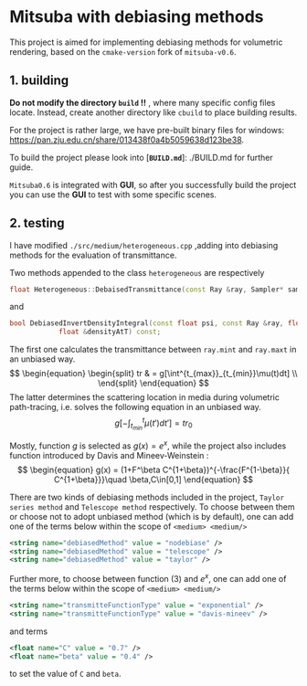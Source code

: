 # Mitsuba with debiasing methods

This project is aimed for implementing debiasing methods for volumetric rendering, based on the `cmake-version` fork of `mitsuba-v0.6`.

## 1. building

**Do not modify the directory `build` !!**  , where many specific config files locate. Instead, create another directory like `cbuild` to place building results. 

For the project is rather large, we have pre-built binary files for windows:
https://pan.zju.edu.cn/share/013438f0a4b5059638d123be38. 

To build the project please look into 
[**`BUILD.md`**]: ./BUILD.md  for further guide.

`Mitsuba0.6` is integrated with **GUI**, so after you successfully build the project you can use the **GUI** to test with some specific scenes. 

## 2. testing

I have modified `./src/medium/heterogeneous.cpp` ,adding into debiasing methods for the evaluation of transmittance. 

Two methods appended to the class `heterogeneous` are respectively

```C++
float Heterogeneous::DebaisedTransmittance(const Ray &ray, Sampler* sampler) const;
```

and

```C++
bool DebiasedInvertDensityIntegral(const float psi, const Ray &ray, float desiredDensity, float &integratedDensity, float &t, float &densityAtMinT,
            float &densityAtT) const;
```



The first one calculates the transmittance between `ray.mint` and `ray.maxt` in an unbiased way.
$$
\begin{equation}
\begin{split}
tr & = g[\int^{t_{max}}_{t_{min}}\mu(t)dt] \\
\end{split}
\end{equation}
$$
The latter determines the scattering location in media during volumetric path-tracing,  i.e. solves the following equation in an unbiased way.
$$
\begin{equation}
g[-\int^{t}_{t_{min}}\mu(t')dt'] = tr_0
\end{equation}
$$


Mostly, function $g$ is selected as $g(x) = e^x$, while the project also includes function introduced by Davis and Mineev-Weinstein :
$$
\begin{equation}
g(x) = (1+F^\beta C^{1+\beta})^{-\frac{F^{1-\beta}}{ C^{1+\beta}}}\quad \beta,C\in[0,1]
\end{equation}
$$

There are two kinds of debiasing methods included in the project, `Taylor series method` and `Telescope method` respectively. To choose between them or choose not to adopt unbiased method (which is by default), one can add one of the terms below within the scope of `<medium> <medium/>`
```xml
<string name="debiasedMethod" value = "nodebiase" />
<string name="debiasedMethod" value = "telescope" />
<string name="debiasedMethod" value = "taylor" />
```

Further more, to choose between function $(3)$ and $e^x$, one can add one of 
the terms below within the scope of `<medium> <medium/>`
```xml
<string name="transmitteFunctionType" value = "exponential" />
<string name="transmitteFunctionType" value = "davis-mineev" />
```
and terms
```xml
<float name="C" value = "0.7" />
<float name="beta" value = "0.4" />
```
to set the value of `C` and `beta`.